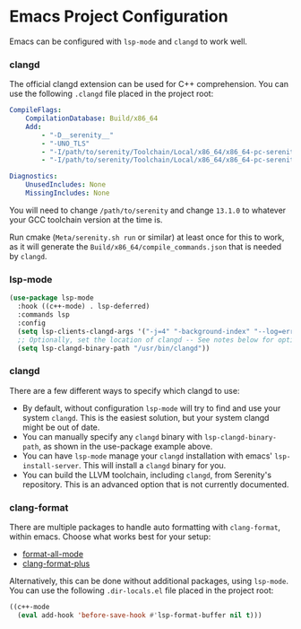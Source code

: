 # Emacs Project Configuration

Emacs can be configured with `lsp-mode` and `clangd` to work well.

### clangd

The official clangd extension can be used for C++ comprehension. You
can use the following `.clangd` file placed in the project root:

```yaml
CompileFlags:
    CompilationDatabase: Build/x86_64
    Add:
        - "-D__serenity__"
        - "-UNO_TLS"
        - "-I/path/to/serenity/Toolchain/Local/x86_64/x86_64-pc-serenity/include/c++/13.1.0"
        - "-I/path/to/serenity/Toolchain/Local/x86_64/x86_64-pc-serenity/include/c++/13.1.0/x86_64-pc-serenity"

Diagnostics:
    UnusedIncludes: None
    MissingIncludes: None
```

You will need to change `/path/to/serenity` and change `13.1.0` to
whatever your GCC toolchain version at the time is.

Run cmake (`Meta/serenity.sh run` or similar) at least once for this
to work, as it will generate the `Build/x86_64/compile_commands.json`
that is needed by `clangd`.

### lsp-mode

```lisp
(use-package lsp-mode
  :hook ((c++-mode) . lsp-deferred)
  :commands lsp
  :config
  (setq lsp-clients-clangd-args '("-j=4" "-background-index" "--log=error" "--clang-tidy" "--enable-config"))
  ;; Optionally, set the location of clangd -- See notes below for options.
  (setq lsp-clangd-binary-path "/usr/bin/clangd"))

```

### clangd

There are a few different ways to specify which clangd to use:

-   By default, without configuration `lsp-mode` will try to find and use your system `clangd`. This is the easiest solution, but your system clangd might be out of date.
-   You can manually specify any `clangd` binary with `lsp-clangd-binary-path`, as shown in the use-package example above.
-   You can have `lsp-mode` manage your `clangd` installation with emacs' `lsp-install-server`. This will install a `clangd` binary for you.
-   You can build the LLVM toolchain, including `clangd`, from Serenity's repository. This is an advanced option that is not currently documented.

### clang-format

There are multiple packages to handle auto formatting with
`clang-format`, within emacs. Choose what works best for your setup:

-   [format-all-mode](https://github.com/lassik/emacs-format-all-the-code)
-   [clang-format-plus](https://github.com/SavchenkoValeriy/emacs-clang-format-plus)

Alternatively, this can be done without additional packages, using `lsp-mode`.
You can use the following `.dir-locals.el` file placed in the project root:

```lisp
((c++-mode
  (eval add-hook 'before-save-hook #'lsp-format-buffer nil t)))
```
